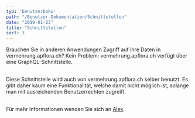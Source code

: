 ```yaml
---
typ: 'benutzerDoku'
path: "/Benutzer-Dokumentation/Schnittstellen"
date: "2019-01-23"
title: "Schnittstellen"
sort: 3
---
```


Brauchen Sie in anderen Anwendungen Zugriff auf ihre Daten in vermehrung.apflora.ch? Kein Problem: vermehrung.apflora.ch verfügt über eine GraphQL-Schnittstelle.<br/><br/>

Diese Schnittstelle wird auch von vermehrung.apflora.ch selber benutzt. Es gibt daher kaum eine Funktionalität, welche damit nicht möglich ist, solange man mit ausreichenden Benutzerrechten zugreift.<br/><br/>

Für mehr Informationen wenden Sie sich an [Alex](mailto:alex@gabriel-software.ch).